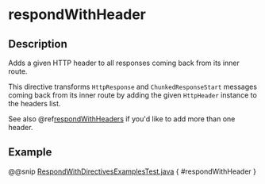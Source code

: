 # respondWithHeader

## Description

Adds a given HTTP header to all responses coming back from its inner route.

This directive transforms `HttpResponse` and `ChunkedResponseStart` messages coming back from its inner route by
adding the given `HttpHeader` instance to the headers list.

See also @ref[respondWithHeaders](respondWithHeaders.md) if you'd like to add more than one header.

## Example

@@snip [RespondWithDirectivesExamplesTest.java]($test$/java/docs/http/javadsl/server/directives/RespondWithDirectivesExamplesTest.java) { #respondWithHeader }